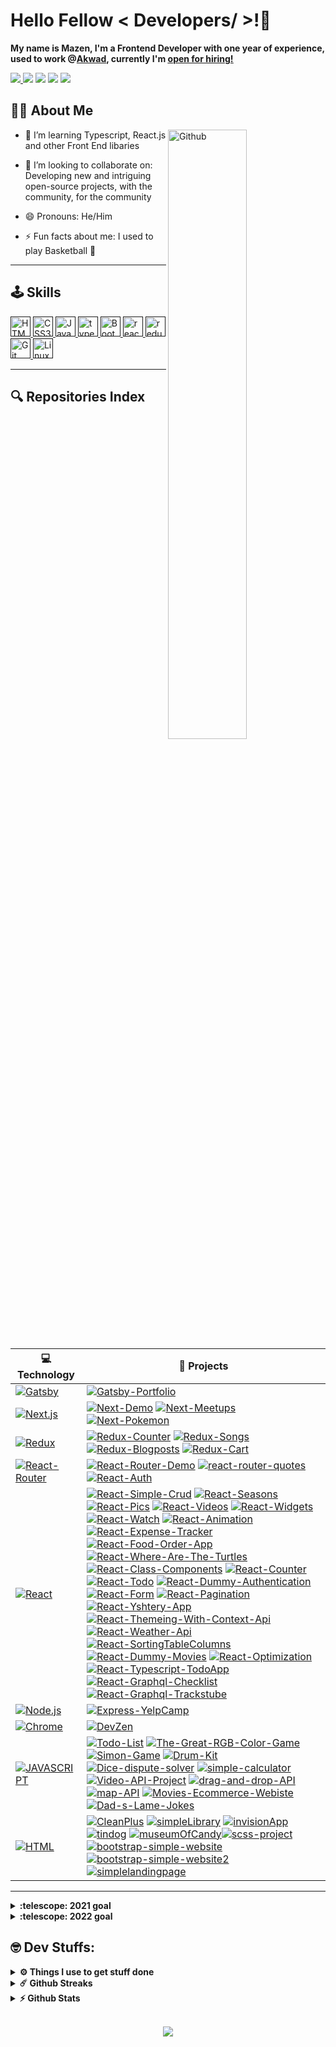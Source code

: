 # Hello Fellow < Developers/ >!👋

**My name is Mazen, I'm a Frontend Developer with one year of experience, used to work @<a href="https://akwad-arabia.com/">Akwad</a>, currently I'm <ins><a href="mailto:mazenadel19@gmail.com?subject=Hello%20Mazen">open for hiring!</a></ins>**

<a target="_blank" href="https://www.linkedin.com/in/mazenadel19/">
<img src="https://img.shields.io/badge/linkedin%20-%230077B5.svg?style=flat&logo=linkedin&logoColor=white"/>
</a>
<a href="mailto:mazenadel19@gmail.com?subject=Hello%20Mazen"><img src="https://img.shields.io/badge/gmail-%23D14836.svg?style=flat&logo=gmail&logoColor=white" /></a>
<a target="_blank" href="https://medium.com/@mazenadel19"><img src="https://img.shields.io/badge/Medium%20-%231572B6.svg?&style=flat&logo=medium&logoColor=white" /></a>
<a target="_blank" href="https://www.codewars.com/users/maz1na9el"><img src="https://img.shields.io/badge/Codewars-B1361E?&style=flat&logo=codewars&logoColor=greye" /></a>
<a href="https://profile.codersrank.io/user/mazenadel19/"><img src="https://img.shields.io/badge/-codersrank-72a0a8?style=flat&logo=CodersRank&logoColor=white" /></a>
<br>

## 👨‍💻 About Me 

 <img width="50%" align="right" alt="Github" src="https://raw.githubusercontent.com/onimur/.github/master/.resources/git-header.svg" />

- 🌱 I’m learning Typescript, React.js and other Front End libaries

- 👯 I’m looking to collaborate on: Developing new and intriguing open-source projects, with the community, for the community

- 😄 Pronouns: He/Him

- ⚡ Fun facts about me: I used to play Basketball 🏀

<hr/>

## 🕹️ Skills 

<a href=''><img src="https://raw.githubusercontent.com/rahulbanerjee26/githubAboutMeGenerator/main/icons/html.svg" alt="HTML5" height="32" width ='32px'  />
</a><a href=''><img  src="https://raw.githubusercontent.com/rahulbanerjee26/githubAboutMeGenerator/main/icons/css.svg" alt="CSS3" height="32" width ='32px' />
</a><a href=''><img  src="https://profilinator.rishav.dev/skills-assets/javascript-original.svg" alt="JavaScript" height="32" width ='32px' />
</a><a href=''><img  src="https://profilinator.rishav.dev/skills-assets/typescript-original.svg" alt="typescript" height="32" width ='32px' />
</a><a href=''><img  src="https://profilinator.rishav.dev/skills-assets/bootstrap-plain.svg" alt="Bootstrap" height="32" width ='32px' />
</a><a href=''><img  src="https://profilinator.rishav.dev/skills-assets/react-original-wordmark.svg" alt="react" height="32" width ='32px' />
</a><a href=''><img  src="https://profilinator.rishav.dev/skills-assets/redux-original.svg" alt="redux" height="32" width ='32px' /><a href=''><img  src="https://profilinator.rishav.dev/skills-assets/git-scm-icon.svg" alt="Git" height="32" width ='32px' />
</a><a href=''><img  src="https://raw.githubusercontent.com/rahulbanerjee26/githubAboutMeGenerator/main/icons/linux.svg" alt="Linux" height="32" width ='32px' />
</a><!-- </a><a href=''><img  src="https://profilinator.rishav.dev/skills-assets/nodejs-original-wordmark.svg" alt="Node.js" height="32" width ='32px' />
</a><a href=''><img  src="https://profilinator.rishav.dev/skills-assets/express-original-wordmark.svg" alt="Express.js" height="32" width ='32px' />
</a><a href=''><img  src="https://profilinator.rishav.dev/skills-assets/mongodb-original-wordmark.svg" alt="mongo" height="32" width ='32px' />
</a>-->

<hr/>

## 🔍 Repositories Index

| **💻 Technology** | **🚀 Projects** |
| - | - |
| [![Gatsby](https://img.shields.io/badge/Gatsby-663399?style=flat&logo=gatsby&logoColor=white)](https://www.gatsbyjs.com) | [![Gatsby-Portfolio](https://img.shields.io/static/v1?label=&message=Gatsby-Portfolio&color=000605&logo=github&logoColor=FFFFFF&labelColor=000605)](https://github.com/mazenadel19/Gatsby-Portfolio) |
| [![Next.js](https://img.shields.io/badge/Next.js-20232A?style=flat&logo=Next.js&logoColor=FFF)](https://nextjs.org) | [![Next-Demo](https://img.shields.io/static/v1?label=&message=Next-Demo&color=000605&logo=github&logoColor=FFFFFF&labelColor=000605)](https://github.com/mazenadel19/Next-Demo) [![Next-Meetups](https://img.shields.io/static/v1?label=&message=Next-Meetups&color=000605&logo=github&logoColor=FFFFFF&labelColor=000605)](https://github.com/mazenadel19/Next-Meetups) [![Next-Pokemon](https://img.shields.io/static/v1?label=&message=Next-Pokemon&color=000605&logo=github&logoColor=FFFFFF&labelColor=000605)](https://github.com/mazenadel19/Next-Pokemon) |
| [![Redux](https://img.shields.io/badge/Redux-593D88?style=flat&logo=redux&logoColor=white)](https://redux.js.org) | [![Redux-Counter](https://img.shields.io/static/v1?label=&message=Redux-Counter&color=000605&logo=github&logoColor=FFFFFF&labelColor=000605)](https://github.com/mazenadel19/Redux-Counter) [![Redux-Songs](https://img.shields.io/static/v1?label=&message=Redux-Songs&color=000605&logo=github&logoColor=FFFFFF&labelColor=000605)](https://github.com/mazenadel19/Redux-Songs) [![Redux-Blogposts](https://img.shields.io/static/v1?label=&message=Redux-Blogposts&color=000605&logo=github&logoColor=FFFFFF&labelColor=000605)](https://github.com/mazenadel19/Redux-Blogposts) [![Redux-Cart](https://img.shields.io/static/v1?label=&message=Redux-Cart&color=000605&logo=github&logoColor=FFFFFF&labelColor=000605)](https://github.com/mazenadel19/Redux-Cart) |
| [![React-Router](https://img.shields.io/badge/React_Router-CA4245?style=flat&logo=react-router&logoColor=white)](https://reactrouter.com) | [![React-Router-Demo](https://img.shields.io/static/v1?label=&message=React-Router-Demo&color=000605&logo=github&logoColor=FFFFFF&labelColor=000605)](https://github.com/mazenadel19/React-Router-Demo) [![react-router-quotes](https://img.shields.io/static/v1?label=&message=react-router-quotes&color=000605&logo=github&logoColor=FFFFFF&labelColor=000605)](https://github.com/mazenadel19/react-router-quotes) [![React-Auth](https://img.shields.io/static/v1?label=&message=React-Auth&color=000605&logo=github&logoColor=FFFFFF&labelColor=000605)](https://github.com/mazenadel19/React-Auth) |
| [![React](https://img.shields.io/badge/React-20232A?style=flat&logo=react&logoColor=61DAFB)](https://reactjs.org) | [![React-Simple-Crud](https://img.shields.io/static/v1?label=&message=React-Simple-Crud&color=000605&logo=github&logoColor=FFFFFF&labelColor=000605)](https://github.com/mazenadel19/React-Simple-Crud) [![React-Seasons](https://img.shields.io/static/v1?label=&message=React-Seasons&color=000605&logo=github&logoColor=FFFFFF&labelColor=000605)](https://github.com/mazenadel19/React-Seasons) [![React-Pics](https://img.shields.io/static/v1?label=&message=React-Pics&color=000605&logo=github&logoColor=FFFFFF&labelColor=000605)](https://github.com/mazenadel19/React-Pics) [![React-Videos](https://img.shields.io/static/v1?label=&message=React-Videos&color=000605&logo=github&logoColor=FFFFFF&labelColor=000605)](https://github.com/mazenadel19/React-Videos) [![React-Widgets](https://img.shields.io/static/v1?label=&message=React-Widgets&color=000605&logo=github&logoColor=FFFFFF&labelColor=000605)](https://github.com/mazenadel19/React-Widgets) [![React-Watch](https://img.shields.io/static/v1?label=&message=React-Watch&color=000605&logo=github&logoColor=FFFFFF&labelColor=000605)](https://github.com/mazenadel19/React-Watch) [![React-Animation](https://img.shields.io/static/v1?label=&message=React-Animation&color=000605&logo=github&logoColor=FFFFFF&labelColor=000605)](https://github.com/mazenadel19/React-Animation) [![React-Expense-Tracker](https://img.shields.io/static/v1?label=&message=React-Expense-Tracker&color=000605&logo=github&logoColor=FFFFFF&labelColor=000605)](https://github.com/mazenadel19/React-Expense-Tracker) [![React-Food-Order-App](https://img.shields.io/static/v1?label=&message=React-Food-Order-App&color=000605&logo=github&logoColor=FFFFFF&labelColor=000605)](https://github.com/mazenadel19/React-Food-Order-App) [![React-Where-Are-The-Turtles](https://img.shields.io/static/v1?label=&message=React-Where-Are-The-Turtles&color=000605&logo=github&logoColor=FFFFFF&labelColor=000605)](https://github.com/mazenadel19/React-Where-Are-The-Turtles) [![React-Class-Components](https://img.shields.io/static/v1?label=&message=React-Class-Components&color=000605&logo=github&logoColor=FFFFFF&labelColor=000605)](https://github.com/mazenadel19/React-Class-Components) [![React-Counter](https://img.shields.io/static/v1?label=&message=React-Counter&color=000605&logo=github&logoColor=FFFFFF&labelColor=000605)](https://github.com/mazenadel19/React-Counter) [![React-Todo](https://img.shields.io/static/v1?label=&message=React-Todo&color=000605&logo=github&logoColor=FFFFFF&labelColor=000605)](https://github.com/mazenadel19/React-Todo) [![React-Dummy-Authentication](https://img.shields.io/static/v1?label=&message=React-Dummy-Authentication&color=000605&logo=github&logoColor=FFFFFF&labelColor=000605)](https://github.com/mazenadel19/React-Dummy-Authentication) [![React-Form](https://img.shields.io/static/v1?label=&message=React-Form&color=000605&logo=github&logoColor=FFFFFF&labelColor=000605)](https://github.com/mazenadel19/React-Form) [![React-Pagination](https://img.shields.io/static/v1?label=&message=React-Pagination&color=000605&logo=github&logoColor=FFFFFF&labelColor=000605)](https://github.com/mazenadel19/React-Pagination) [![React-Yshtery-App](https://img.shields.io/static/v1?label=&message=React-Yshtery-App&color=000605&logo=github&logoColor=FFFFFF&labelColor=000605)](https://github.com/mazenadel19/React-Yshtery-App) [![React-Themeing-With-Context-Api](https://img.shields.io/static/v1?label=&message=React-Themeing-With-Context-Api&color=000605&logo=github&logoColor=FFFFFF&labelColor=000605)](https://github.com/mazenadel19/React-Themeing-With-Context-Api) [![React-Weather-Api](https://img.shields.io/static/v1?label=&message=React-Weather-Api&color=000605&logo=github&logoColor=FFFFFF&labelColor=000605)](https://github.com/mazenadel19/React-Weather-Api) [![React-SortingTableColumns](https://img.shields.io/static/v1?label=&message=React-SortingTableColumns&color=000605&logo=github&logoColor=FFFFFF&labelColor=000605)](https://github.com/mazenadel19/React-SortingTableColumns) [![React-Dummy-Movies](https://img.shields.io/static/v1?label=&message=React-Dummy-Movies&color=000605&logo=github&logoColor=FFFFFF&labelColor=000605)](https://github.com/mazenadel19/React-Dummy-Movies) [![React-Optimization](https://img.shields.io/static/v1?label=&message=React-Optimization&color=000605&logo=github&logoColor=FFFFFF&labelColor=000605)](https://github.com/mazenadel19/React-Optimization) [![React-Typescript-TodoApp](https://img.shields.io/static/v1?label=&message=React-Typescript-TodoApp&color=000605&logo=github&logoColor=FFFFFF&labelColor=000605)](https://github.com/mazenadel19/React-Typescript-TodoApp) [![React-Graphql-Checklist](https://img.shields.io/static/v1?label=&message=React-Graphql-Checklist&color=000605&logo=github&logoColor=FFFFFF&labelColor=000605)](https://github.com/mazenadel19/React-Graphql-Checklist) [![React-Graphql-Trackstube](https://img.shields.io/static/v1?label=&message=React-Graphql-Trackstube&color=000605&logo=github&logoColor=FFFFFF&labelColor=000605)](https://github.com/mazenadel19/React-Graphql-Trackstube) |
| [![Node.js](https://img.shields.io/badge/Node.js-43853D?style=flat&logo=node.js&logoColor=white)](https://nodejs.org/en/) | [![Express-YelpCamp](https://img.shields.io/static/v1?label=&message=Express-YelpCamp&color=000605&logo=github&logoColor=FFFFFF&labelColor=000605)](https://github.com/mazenadel19/Express-YelpCamp)  |
| [![Chrome](https://img.shields.io/badge/Google_chrome-4285F4?style=flat&logo=Google-chrome&logoColor=white)](#) | [![DevZen](https://img.shields.io/static/v1?label=&message=DevZen&color=000605&logo=github&logoColor=FFFFFF&labelColor=000605)](https://github.com/mazenadel19/DevZen) |
| [![JAVASCRIPT](https://img.shields.io/badge/JavaScript-323330?style=flat&logo=javascript&logoColor=F7DF1E)](#)  | [![Todo-List](https://img.shields.io/static/v1?label=&message=Todo-List&color=000605&logo=github&logoColor=FFFFFF&labelColor=000605)](https://github.com/mazenadel19/Todo-List) [![The-Great-RGB-Color-Game](https://img.shields.io/static/v1?label=&message=The-Great-RGB-Color-Game&color=000605&logo=github&logoColor=FFFFFF&labelColor=000605)](https://github.com/mazenadel19/The-Great-RGB-Color-Game) [![Simon-Game](https://img.shields.io/static/v1?label=&message=Simon-Game&color=000605&logo=github&logoColor=FFFFFF&labelColor=000605)](https://github.com/mazenadel19/Simon-Game) [![Drum-Kit](https://img.shields.io/static/v1?label=&message=Drum-Kit&color=000605&logo=github&logoColor=FFFFFF&labelColor=000605)](https://github.com/mazenadel19/Drum-Kit) [![Dice-dispute-solver](https://img.shields.io/static/v1?label=&message=Dice-dispute-solver&color=000605&logo=github&logoColor=FFFFFF&labelColor=000605)](https://github.com/mazenadel19/Dice-dispute-solver) [![simple-calculator](https://img.shields.io/static/v1?label=&message=simple-calculator&color=000605&logo=github&logoColor=FFFFFF&labelColor=000605)](https://github.com/mazenadel19/simple-calculator)[![Video-API-Project](https://img.shields.io/static/v1?label=&message=Video-API-Project&color=000605&logo=github&logoColor=FFFFFF&labelColor=000605)](https://github.com/mazenadel19/Video-API-Project) [![drag-and-drop-API](https://img.shields.io/static/v1?label=&message=drag-and-drop-API&color=000605&logo=github&logoColor=FFFFFF&labelColor=000605)](https://github.com/mazenadel19/drag-and-drop-API)[![map-API](https://img.shields.io/static/v1?label=&message=map-API&color=000605&logo=github&logoColor=FFFFFF&labelColor=000605)](https://github.com/mazenadel19/map-API) [![Movies-Ecommerce-Webiste](https://img.shields.io/static/v1?label=&message=Movies-Ecommerce-Webiste&color=000605&logo=github&logoColor=FFFFFF&labelColor=000605)](https://github.com/mazenadel19/Movies-Ecommerce-Webiste) [![Dad-s-Lame-Jokes](https://img.shields.io/static/v1?label=&message=Dad-s-Lame-Jokes&color=000605&logo=github&logoColor=FFFFFF&labelColor=000605)](https://github.com/mazenadel19/Dad-s-Lame-Jokes)|
| [![HTML](https://img.shields.io/static/v1?label=&message=HTML&color=E34F26&logo=html5&logoColor=FFFFFF)](#) | [![CleanPlus](https://img.shields.io/static/v1?label=&message=CleanPlus&color=000605&logo=github&logoColor=FFFFFF&labelColor=000605)](https://github.com/mazenadel19/CleanPlus) [![simpleLibrary](https://img.shields.io/static/v1?label=&message=simpleLibrary&color=000605&logo=github&logoColor=FFFFFF&labelColor=000605)](https://github.com/mazenadel19/simpleLibrary) [![invisionApp](https://img.shields.io/static/v1?label=&message=invisionApp&color=000605&logo=github&logoColor=FFFFFF&labelColor=000605)](https://github.com/mazenadel19/invisionApp) [![tindog](https://img.shields.io/static/v1?label=&message=tindog&color=000605&logo=github&logoColor=FFFFFF&labelColor=000605)](https://github.com/mazenadel19/tindog) [![museumOfCandy](https://img.shields.io/static/v1?label=&message=museumOfCandy&color=000605&logo=github&logoColor=FFFFFF&labelColor=000605)](https://github.com/mazenadel19/museumOfCandy)[![scss-project](https://img.shields.io/static/v1?label=&message=scss-project&color=000605&logo=github&logoColor=FFFFFF&labelColor=000605)](https://github.com/mazenadel19/scss-project)[![bootstrap-simple-website](https://img.shields.io/static/v1?label=&message=bootstrap-simple-website&color=000605&logo=github&logoColor=FFFFFF&labelColor=000605)](https://github.com/mazenadel19/bootstrap-simple-website)[![bootstrap-simple-website2](https://img.shields.io/static/v1?label=&message=bootstrap-simple-website2&color=000605&logo=github&logoColor=FFFFFF&labelColor=000605)](https://github.com/mazenadel19/bootstrap-simple-website2) [![simplelandingpage](https://img.shields.io/static/v1?label=&message=simplelandingpage&color=000605&logo=github&logoColor=FFFFFF&labelColor=000605)](https://github.com/mazenadel19/simplelandingpage)|

<hr />

<details>
  <summary><b>:telescope: 2021 goal</b></summary>
<br>
  Get a fulltime job as a Frontend Developer ✔️
</details>

<details>
  <summary><b>:telescope: 2022 goal</b></summary>
<br>
  Become a Mid-Level Developer 
</details>

## 🤓 Dev Stuffs:

<details>
  <br />
  <summary><b>⚙️ Things I use to get stuff done</b></summary>
  	<ul>
  	    <li><b>OS:</b> Mint 20.04</li>
	    <li><b>Laptop: </b> Aspire-E5 (i5)</li>
  	    <li><b>Browser: </b> Chrome Web Browser</li>
	    <li><b>Terminal: </b> ZSH: Terminator</li>
	    <li><b>Code Editor:</b> VSCode </li>
	    <li><b>To Stay Updated:</b> Dev.to, Medium, Linkedin and Twitter.</li>
	    <br />
</details>

<details>
  <summary><b>☄️ Github Streaks</b></summary>

  <br />
  <img height="180em" src="https://github-readme-streak-stats.herokuapp.com/?user=mazenadel19&hide_border=true" />
</details>

<details>
  <summary><b>⚡ Github Stats</b></summary>

  <br />
  <img height="180em" width="47%" align="left" src="https://github-readme-stats.vercel.app/api?username=mazenadel19&show_icons=true&hide_border=true&&count_private=true&include_all_commits=true" />
  <img height="180em" width="47%" align="right" src="https://github-readme-stats.vercel.app/api/top-langs/?username=mazenadel19&exclude_repo=KNN-Image-Classification&show_icons=true&hide_border=true&layout=compact&langs_count=8"/>
</details>

<br>

<p align="center">
  <img align="center" src="https://media.giphy.com/media/lD76yTC5zxZPG/giphy.gif">
</p>

